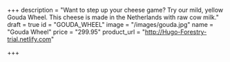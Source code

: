 +++
description = "Want to step up your cheese game? Try our mild, yellow Gouda Wheel. This cheese is made in the Netherlands with raw cow milk."
draft = true
id = "GOUDA_WHEEL"
image = "/images/gouda.jpg"
name = "Gouda Wheel"
price = "299.95"
product_url = "http://Hugo-Forestry-trial.netlify.com"

+++

